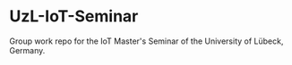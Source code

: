 # UzL-IoT-Seminar
Group work repo for the IoT Master's Seminar of the University of Lübeck, Germany.
